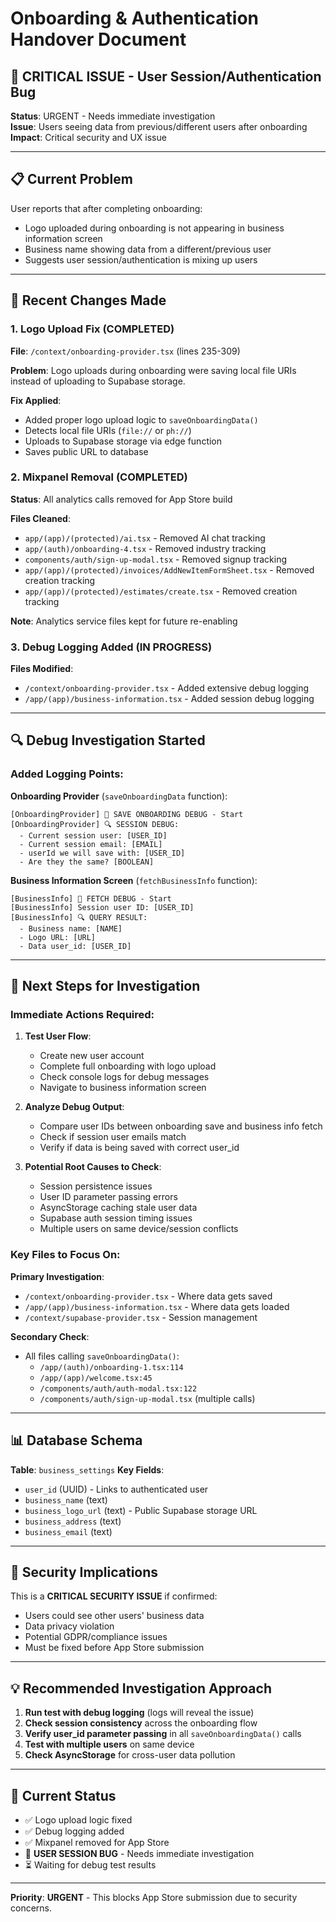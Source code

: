 # Onboarding & Authentication Handover Document

## 🚨 **CRITICAL ISSUE - User Session/Authentication Bug**

**Status**: URGENT - Needs immediate investigation  
**Issue**: Users seeing data from previous/different users after onboarding  
**Impact**: Critical security and UX issue

---

## 📋 **Current Problem**

User reports that after completing onboarding:
- Logo uploaded during onboarding is not appearing in business information screen
- Business name showing data from a different/previous user
- Suggests user session/authentication is mixing up users

---

## 🔧 **Recent Changes Made**

### **1. Logo Upload Fix (COMPLETED)**
**File**: `/context/onboarding-provider.tsx` (lines 235-309)

**Problem**: Logo uploads during onboarding were saving local file URIs instead of uploading to Supabase storage.

**Fix Applied**: 
- Added proper logo upload logic to `saveOnboardingData()`
- Detects local file URIs (`file://` or `ph://`)
- Uploads to Supabase storage via edge function
- Saves public URL to database

### **2. Mixpanel Removal (COMPLETED)**
**Status**: All analytics calls removed for App Store build

**Files Cleaned**:
- `app/(app)/(protected)/ai.tsx` - Removed AI chat tracking
- `app/(auth)/onboarding-4.tsx` - Removed industry tracking
- `components/auth/sign-up-modal.tsx` - Removed signup tracking
- `app/(app)/(protected)/invoices/AddNewItemFormSheet.tsx` - Removed creation tracking
- `app/(app)/(protected)/estimates/create.tsx` - Removed creation tracking

**Note**: Analytics service files kept for future re-enabling

### **3. Debug Logging Added (IN PROGRESS)**
**Files Modified**:
- `/context/onboarding-provider.tsx` - Added extensive debug logging
- `/app/(app)/business-information.tsx` - Added session debug logging

---

## 🔍 **Debug Investigation Started**

### **Added Logging Points**:

**Onboarding Provider** (`saveOnboardingData` function):
```
[OnboardingProvider] 🚨 SAVE ONBOARDING DEBUG - Start
[OnboardingProvider] 🔍 SESSION DEBUG:
  - Current session user: [USER_ID]
  - Current session email: [EMAIL]
  - userId we will save with: [USER_ID]
  - Are they the same? [BOOLEAN]
```

**Business Information Screen** (`fetchBusinessInfo` function):
```
[BusinessInfo] 🚨 FETCH DEBUG - Start
[BusinessInfo] Session user ID: [USER_ID]  
[BusinessInfo] 🔍 QUERY RESULT:
  - Business name: [NAME]
  - Logo URL: [URL]
  - Data user_id: [USER_ID]
```

---

## 🎯 **Next Steps for Investigation**

### **Immediate Actions Required**:

1. **Test User Flow**:
   - Create new user account
   - Complete full onboarding with logo upload
   - Check console logs for debug messages
   - Navigate to business information screen

2. **Analyze Debug Output**:
   - Compare user IDs between onboarding save and business info fetch
   - Check if session user emails match
   - Verify if data is being saved with correct user_id

3. **Potential Root Causes to Check**:
   - Session persistence issues
   - User ID parameter passing errors
   - AsyncStorage caching stale user data
   - Supabase auth session timing issues
   - Multiple users on same device/session conflicts

### **Key Files to Focus On**:

**Primary Investigation**:
- `/context/onboarding-provider.tsx` - Where data gets saved
- `/app/(app)/business-information.tsx` - Where data gets loaded
- `/context/supabase-provider.tsx` - Session management

**Secondary Check**:
- All files calling `saveOnboardingData()`:
  - `/app/(auth)/onboarding-1.tsx:114`
  - `/app/(app)/welcome.tsx:45`
  - `/components/auth/auth-modal.tsx:122`
  - `/components/auth/sign-up-modal.tsx` (multiple calls)

---

## 📊 **Database Schema**

**Table**: `business_settings`
**Key Fields**:
- `user_id` (UUID) - Links to authenticated user
- `business_name` (text)
- `business_logo_url` (text) - Public Supabase storage URL
- `business_address` (text)
- `business_email` (text)

---

## 🚨 **Security Implications**

This is a **CRITICAL SECURITY ISSUE** if confirmed:
- Users could see other users' business data
- Data privacy violation
- Potential GDPR/compliance issues
- Must be fixed before App Store submission

---

## 💡 **Recommended Investigation Approach**

1. **Run test with debug logging** (logs will reveal the issue)
2. **Check session consistency** across the onboarding flow
3. **Verify user_id parameter passing** in all `saveOnboardingData()` calls
4. **Test with multiple users** on same device
5. **Check AsyncStorage** for cross-user data pollution

---

## 📝 **Current Status**

- ✅ Logo upload logic fixed
- ✅ Debug logging added
- ✅ Mixpanel removed for App Store
- 🚨 **USER SESSION BUG** - Needs immediate investigation
- ⏳ Waiting for debug test results

---

**Priority**: **URGENT** - This blocks App Store submission due to security concerns.